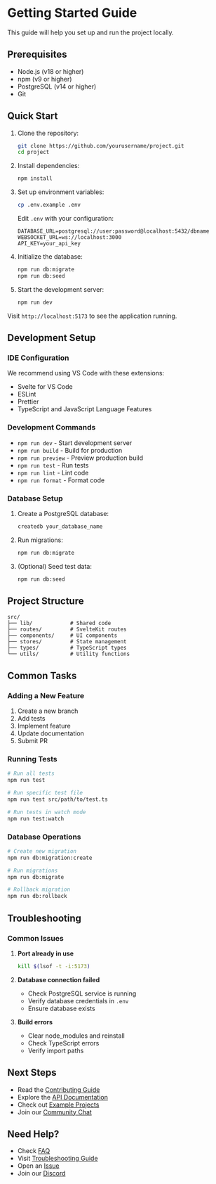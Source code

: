 # Getting Started Guide

This guide will help you set up and run the project locally.

## Prerequisites

- Node.js (v18 or higher)
- npm (v9 or higher)
- PostgreSQL (v14 or higher)
- Git

## Quick Start

1. Clone the repository:
   ```bash
   git clone https://github.com/yourusername/project.git
   cd project
   ```

2. Install dependencies:
   ```bash
   npm install
   ```

3. Set up environment variables:
   ```bash
   cp .env.example .env
   ```
   Edit `.env` with your configuration:
   ```env
   DATABASE_URL=postgresql://user:password@localhost:5432/dbname
   WEBSOCKET_URL=ws://localhost:3000
   API_KEY=your_api_key
   ```

4. Initialize the database:
   ```bash
   npm run db:migrate
   npm run db:seed
   ```

5. Start the development server:
   ```bash
   npm run dev
   ```

Visit `http://localhost:5173` to see the application running.

## Development Setup

### IDE Configuration

We recommend using VS Code with these extensions:
- Svelte for VS Code
- ESLint
- Prettier
- TypeScript and JavaScript Language Features

### Development Commands

- `npm run dev` - Start development server
- `npm run build` - Build for production
- `npm run preview` - Preview production build
- `npm run test` - Run tests
- `npm run lint` - Lint code
- `npm run format` - Format code

### Database Setup

1. Create a PostgreSQL database:
   ```bash
   createdb your_database_name
   ```

2. Run migrations:
   ```bash
   npm run db:migrate
   ```

3. (Optional) Seed test data:
   ```bash
   npm run db:seed
   ```

## Project Structure

```
src/
├── lib/            # Shared code
├── routes/         # SvelteKit routes
├── components/     # UI components
├── stores/         # State management
├── types/          # TypeScript types
└── utils/          # Utility functions
```

## Common Tasks

### Adding a New Feature
1. Create a new branch
2. Add tests
3. Implement feature
4. Update documentation
5. Submit PR

### Running Tests
```bash
# Run all tests
npm run test

# Run specific test file
npm run test src/path/to/test.ts

# Run tests in watch mode
npm run test:watch
```

### Database Operations
```bash
# Create new migration
npm run db:migration:create

# Run migrations
npm run db:migrate

# Rollback migration
npm run db:rollback
```

## Troubleshooting

### Common Issues

1. **Port already in use**
   ```bash
   kill $(lsof -t -i:5173)
   ```

2. **Database connection failed**
   - Check PostgreSQL service is running
   - Verify database credentials in `.env`
   - Ensure database exists

3. **Build errors**
   - Clear node_modules and reinstall
   - Check TypeScript errors
   - Verify import paths

## Next Steps

- Read the [Contributing Guide](../CONTRIBUTING.md)
- Explore the [API Documentation](../api/api-reference.md)
- Check out [Example Projects](../examples/)
- Join our [Community Chat](https://chat.example.com)

## Need Help?

- Check [FAQ](./FAQ.md)
- Visit [Troubleshooting Guide](./troubleshooting.md)
- Open an [Issue](https://github.com/yourusername/project/issues)
- Join our [Discord](https://discord.gg/example)
